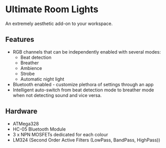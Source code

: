 # Ultimate Room Lights

An extremely aesthetic add-on to your workspace.

## Features

* RGB channels that can be independently enabled with several modes:
  - Beat detection
  - Breather
  - Ambience
  - Strobe
  - Automatic night light
* Bluetooth enabled - customize plethora of settings through an app
* Intelligent auto-switch from beat detection mode to breather mode when not detecting sound and vice versa.

## Hardware

* ATMega328
* HC-05 Bluetooth Module
* 3 x NPN MOSFETs dedicated for each colour
* LM324 (Second Order Active Filters (LowPass, BandPass, HighPass))
